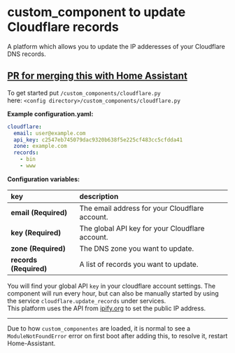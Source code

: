 # custom_component to update Cloudflare records

A platform which allows you to update the IP adderesses of your Cloudflare DNS records.

## [PR for merging this with Home Assistant](https://github.com/home-assistant/home-assistant/pull/15388)
  
To get started put `/custom_components/cloudflare.py`  
here: `<config directory>/custom_components/cloudflare.py`  
  
**Example configuration.yaml:**

```yaml
cloudflare:
  email: user@example.com
  api_key: c2547eb745079dac9320b638f5e225cf483cc5cfdda41
  zone: example.com
  records:
    - bin
    - www
```

**Configuration variables:**  
  
key | description  
:--- | :---  
**email (Required)** | The email address for your Cloudflare account.  
**key (Required)** | The global API key for your Cloudflare account.  
**zone (Required)** | The DNS zone you want to update.  
**records (Required)** | A list of records you want to update.
  
You will find your global API `key` in your cloudflare account settings.
The component will run every hour, but can also be manually started by using the service `cloudflare.update_records` under services.  
This platform uses the API from [ipify.org](https://www.ipify.org/) to set the public IP address.  
***
Due to how `custom_componentes` are loaded, it is normal to see a `ModuleNotFoundError` error on first boot after adding this, to resolve it, restart Home-Assistant.